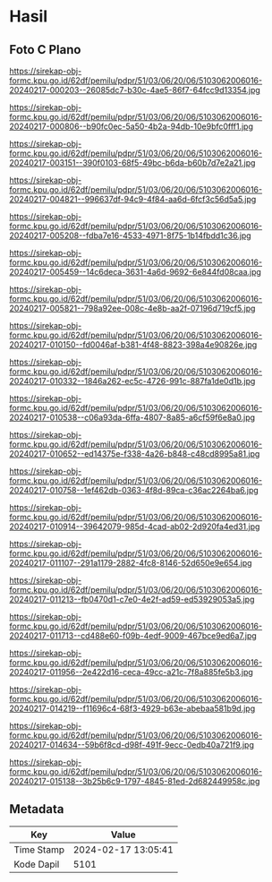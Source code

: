 # Hasil

## Foto C Plano

https://sirekap-obj-formc.kpu.go.id/62df/pemilu/pdpr/51/03/06/20/06/5103062006016-20240217-000203--26085dc7-b30c-4ae5-86f7-64fcc9d13354.jpg

https://sirekap-obj-formc.kpu.go.id/62df/pemilu/pdpr/51/03/06/20/06/5103062006016-20240217-000806--b90fc0ec-5a50-4b2a-94db-10e9bfc0fff1.jpg

https://sirekap-obj-formc.kpu.go.id/62df/pemilu/pdpr/51/03/06/20/06/5103062006016-20240217-003151--390f0103-68f5-49bc-b6da-b60b7d7e2a21.jpg

https://sirekap-obj-formc.kpu.go.id/62df/pemilu/pdpr/51/03/06/20/06/5103062006016-20240217-004821--996637df-94c9-4f84-aa6d-6fcf3c56d5a5.jpg

https://sirekap-obj-formc.kpu.go.id/62df/pemilu/pdpr/51/03/06/20/06/5103062006016-20240217-005208--fdba7e16-4533-4971-8f75-1b14fbdd1c36.jpg

https://sirekap-obj-formc.kpu.go.id/62df/pemilu/pdpr/51/03/06/20/06/5103062006016-20240217-005459--14c6deca-3631-4a6d-9692-6e844fd08caa.jpg

https://sirekap-obj-formc.kpu.go.id/62df/pemilu/pdpr/51/03/06/20/06/5103062006016-20240217-005821--798a92ee-008c-4e8b-aa2f-07196d719cf5.jpg

https://sirekap-obj-formc.kpu.go.id/62df/pemilu/pdpr/51/03/06/20/06/5103062006016-20240217-010150--fd0046af-b381-4f48-8823-398a4e90826e.jpg

https://sirekap-obj-formc.kpu.go.id/62df/pemilu/pdpr/51/03/06/20/06/5103062006016-20240217-010332--1846a262-ec5c-4726-991c-887fa1de0d1b.jpg

https://sirekap-obj-formc.kpu.go.id/62df/pemilu/pdpr/51/03/06/20/06/5103062006016-20240217-010538--c06a93da-6ffa-4807-8a85-a6cf59f6e8a0.jpg

https://sirekap-obj-formc.kpu.go.id/62df/pemilu/pdpr/51/03/06/20/06/5103062006016-20240217-010652--ed14375e-f338-4a26-b848-c48cd8995a81.jpg

https://sirekap-obj-formc.kpu.go.id/62df/pemilu/pdpr/51/03/06/20/06/5103062006016-20240217-010758--1ef462db-0363-4f8d-89ca-c36ac2264ba6.jpg

https://sirekap-obj-formc.kpu.go.id/62df/pemilu/pdpr/51/03/06/20/06/5103062006016-20240217-010914--39642079-985d-4cad-ab02-2d920fa4ed31.jpg

https://sirekap-obj-formc.kpu.go.id/62df/pemilu/pdpr/51/03/06/20/06/5103062006016-20240217-011107--291a1179-2882-4fc8-8146-52d650e9e654.jpg

https://sirekap-obj-formc.kpu.go.id/62df/pemilu/pdpr/51/03/06/20/06/5103062006016-20240217-011213--fb0470d1-c7e0-4e2f-ad59-ed53929053a5.jpg

https://sirekap-obj-formc.kpu.go.id/62df/pemilu/pdpr/51/03/06/20/06/5103062006016-20240217-011713--cd488e60-f09b-4edf-9009-467bce9ed6a7.jpg

https://sirekap-obj-formc.kpu.go.id/62df/pemilu/pdpr/51/03/06/20/06/5103062006016-20240217-011956--2e422d16-ceca-49cc-a21c-7f8a885fe5b3.jpg

https://sirekap-obj-formc.kpu.go.id/62df/pemilu/pdpr/51/03/06/20/06/5103062006016-20240217-014219--f11696c4-68f3-4929-b63e-abebaa581b9d.jpg

https://sirekap-obj-formc.kpu.go.id/62df/pemilu/pdpr/51/03/06/20/06/5103062006016-20240217-014634--59b6f8cd-d98f-491f-9ecc-0edb40a721f9.jpg

https://sirekap-obj-formc.kpu.go.id/62df/pemilu/pdpr/51/03/06/20/06/5103062006016-20240217-015138--3b25b6c9-1797-4845-81ed-2d682449958c.jpg


## Metadata

| Key        | Value               |
| ---------- | ------------------- |
| Time Stamp | 2024-02-17 13:05:41 |
| Kode Dapil | 5101                |



